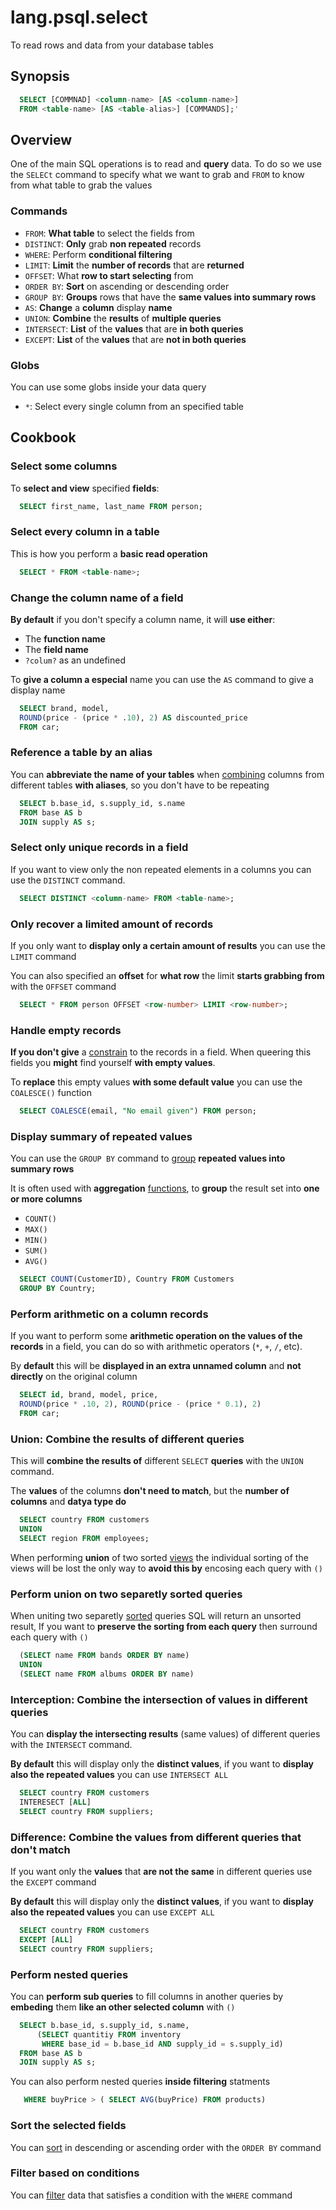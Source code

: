# lang.psql.select

To read rows and data from your database tables

## Synopsis

```sql
  SELECT [COMMNAD] <column-name> [AS <column-name>]
  FROM <table-name> [AS <table-alias>] [COMMANDS];'
```

## Overview

One of the main SQL operations is to read and **query** data. To do so we use
the `SELECt` command to specify what we want to grab and `FROM` to know from
what table to grab the values

### Commands

- `FROM`: **What table** to select the fields from
- `DISTINCT`: **Only** grab **non repeated** records
- `WHERE`: Perform **conditional filtering**
- `LIMIT`: **Limit** the **number of records** that are **returned**
- `OFFSET`: What **row to start selecting** from
- `ORDER BY`: **Sort** on ascending or descending order
- `GROUP BY`: **Groups** rows that have the **same values into summary rows**
- `AS`: **Change** a **column** display **name**
- `UNION`: **Combine** the **results** of **multiple queries**
- `INTERSECT`: **List** of the **values** that are **in both queries**
- `EXCEPT`: **List** of the **values** that are **not in both queries**

### Globs

You can use some globs inside your data query

- `*`: Select every single column from an specified table

## Cookbook

### Select some columns

To **select and view** specified **fields**:

```sql
  SELECT first_name, last_name FROM person;
```

### Select every column in a table

This is how you perform a **basic read operation**

```sql
  SELECT * FROM <table-name>;
```

### Change the column name of a field

**By default** if you don't specify a column name, it will **use either**:

- The **function name**
- The **field name**
- `?colum?` as an undefined

To **give a column a especial** name you can use the `AS` command to give a
display name

```sql
  SELECT brand, model,
  ROUND(price - (price * .10), 2) AS discounted_price
  FROM car;
```

### Reference a table by an alias

You can **abbreviate the name of your tables** when [combining](./qjl9.md)
columns from different tables **with aliases**, so you don't have to be
repeating

```sql
  SELECT b.base_id, s.supply_id, s.name
  FROM base AS b
  JOIN supply AS s;
```

### Select only unique records in a field

If you want to view only the non repeated elements in a columns you can use the
`DISTINCT` command.

```sql
  SELECT DISTINCT <column-name> FROM <table-name>;
```

### Only recover a limited amount of records

If you only want to **display only a certain amount of results** you can use
the `LIMIT` command

You can also specified an **offset** for **what row** the limit **starts
grabbing from** with the `OFFSET` command

```sql
  SELECT * FROM person OFFSET <row-number> LIMIT <row-number>;
```

### Handle empty records

**If you don't give** a [constrain](./q09z.md) to the records in a field. When
queering this fields you **might** find yourself **with empty values**.

To **replace** this empty values **with some default value** you can use the
`COALESCE()` function

```sql
  SELECT COALESCE(email, "No email given") FROM person;
```

### Display summary of repeated values

You can use the `GROUP BY` command to [group](./6mxs.md) **repeated values into
summary rows**

It is often used with **aggregation** [functions](./x41v.md), to **group** the
result set into **one or more columns**

- `COUNT()`
- `MAX()`
- `MIN()`
- `SUM()`
- `AVG()`

```sql
  SELECT COUNT(CustomerID), Country FROM Customers
  GROUP BY Country;
```

### Perform arithmetic on a column records

If you want to perform some **arithmetic operation on the values of the
records** in a field, you can do so with arithmetic operators (`*`, `+`, `/`,
etc).

By **default** this will be **displayed in an extra unnamed column** and
**not directly** on the original column

```sql
  SELECT id, brand, model, price,
  ROUND(price * .10, 2), ROUND(price - (price * 0.1), 2)
  FROM car;
```

### Union: Combine the results of different queries

This will **combine the results of** different `SELECT` **queries** with the
`UNION` command.

The **values** of the columns **don't need to match**, but the **number of
columns** and **datya type do**

```sql
  SELECT country FROM customers
  UNION
  SELECT region FROM employees;
```

When performing **union** of two sorted [views](./qxox.md) the individual
sorting of the views will be lost the only way to **avoid this by** encosing each
query with `()`

### Perform union on two separetly sorted queries

When uniting two separetly [sorted](./lhgd.md) queries SQL will return an unsorted
result, If you want to **preserve the sorting from each query** then surround each
query with `()`

```sql
  (SELECT name FROM bands ORDER BY name)
  UNION
  (SELECT name FROM albums ORDER BY name)
```

### Interception: Combine the intersection of values in different queries

You can **display the intersecting results** (same values) of different queries
with the `INTERSECT` command.

**By default** this will display only the **distinct values**, if you want to
**display also the repeated values** you can use `INTERSECT ALL`

```sql
  SELECT country FROM customers
  INTERESECT [ALL]
  SELECT country FROM suppliers;
```

### Difference: Combine the values from different queries that don't match

If you want only the **values** that **are not the same** in different queries
use the `EXCEPT` command

**By default** this will display only the **distinct values**, if you want to
**display also the repeated values** you can use `EXCEPT ALL`

```sql
  SELECT country FROM customers
  EXCEPT [ALL]
  SELECT country FROM suppliers;
```

### Perform nested queries

You can **perform sub queries** to fill columns in another queries by
**embeding** them **like an other selected column** with `()`

```sql
  SELECT b.base_id, s.supply_id, s.name,
      (SELECT quantitiy FROM inventory
       WHERE base_id = b.base_id AND supply_id = s.supply_id)
  FROM base AS b
  JOIN supply AS s;
```

You can also perform nested queries **inside filtering** statments

```sql
   WHERE buyPrice > ( SELECT AVG(buyPrice) FROM products)
```

### Sort the selected fields

You can [sort](./lhgd.md) in descending or ascending order with the `ORDER BY`
command

### Filter based on conditions

You can [filter](./m2xg.md) data that satisfies a condition with the `WHERE` command

